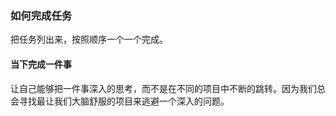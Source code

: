 ### 如何完成任务

把任务列出来，按照顺序一个一个完成。


#### 当下完成一件事

让自己能够把一件事深入的思考，而不是在不同的项目中不断的跳转。因为我们总会寻找最让我们大脑舒服的项目来逃避一个深入的问题。
